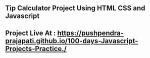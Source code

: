 ## Tip Calculator Project Using HTML CSS and Javascript


## Project Live At  :  https://pushpendra-prajapati.github.io/100-days-Javascript-Projects-Practice./
